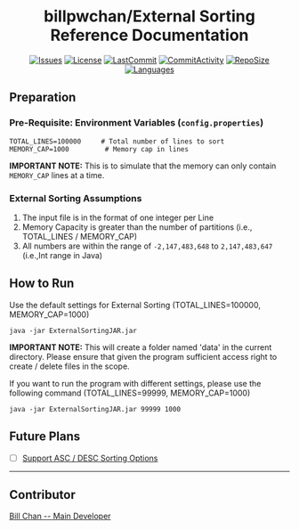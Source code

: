 <div align="center">
<h1> billpwchan/External Sorting Reference Documentation </h1>

[![Issues](https://img.shields.io/github/issues/billpwchan/external-sorting?style=for-the-badge)](https://github.com/billpwchan/external-sorting/issues)
[![License](https://img.shields.io/github/license/billpwchan/external-sorting?style=for-the-badge)](https://github.com/billpwchan/external-sorting/blob/master/LICENSE)
[![LastCommit](https://img.shields.io/github/last-commit/billpwchan/external-sorting?style=for-the-badge)](https://github.com/billpwchan/external-sorting/blob/master/LICENSE)
[![CommitActivity](https://img.shields.io/github/commit-activity/y/billpwchan/external-sorting?style=for-the-badge)](https://github.com/billpwchan/external-sorting/commits/master)
[![RepoSize](https://img.shields.io/github/repo-size/billpwchan/external-sorting?style=for-the-badge)](https://github.com/billpwchan/external-sorting)
[![Languages](https://img.shields.io/github/languages/top/billpwchan/external-sorting?style=for-the-badge)](https://github.com/billpwchan/external-sorting)

</div>

## Preparation

### Pre-Requisite: Environment Variables (`config.properties`)

```dotenv
TOTAL_LINES=100000     # Total number of lines to sort
MEMORY_CAP=1000         # Memory cap in lines
```

**IMPORTANT NOTE:** This is to simulate that the memory can only contain `MEMORY_CAP` lines at a time.

### External Sorting Assumptions

1. The input file is in the format of one integer per Line
2. Memory Capacity is greater than the number of partitions (i.e., TOTAL_LINES / MEMORY_CAP)
3. All numbers are within the range of `-2,147,483,648` to `2,147,483,647` (i.e.,Int range in Java)

## How to Run

Use the default settings for External Sorting (TOTAL_LINES=100000, MEMORY_CAP=1000)

    java -jar ExternalSortingJAR.jar

**IMPORTANT NOTE:** This will create a folder named 'data' in the current directory. Please ensure that given the
program sufficient access right to create / delete files in the scope.

If you want to run the program with different settings, please use the following command (TOTAL_LINES=99999,
MEMORY_CAP=1000)

    java -jar ExternalSortingJAR.jar 99999 1000 

## Future Plans

- [ ] [Support ASC / DESC Sorting Options]()

-----------

## Contributor

[Bill Chan -- Main Developer](https://github.com/billpwchan/)